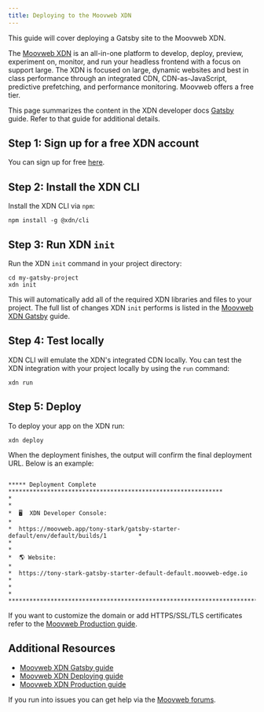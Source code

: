 ```yaml
---
title: Deploying to the Moovweb XDN
---
```


This guide will cover deploying a Gatsby site to the Moovweb XDN.

The [Moovweb XDN](https://www.moovweb.com/) is an all-in-one platform to develop, deploy, preview, experiment on, monitor, and run your headless frontend with a focus on support large. The XDN is focused on large, dynamic websites and best in class performance through an integrated CDN, CDN-as-JavaScript, predictive prefetching, and performance monitoring. Moovweb offers a free tier.

This page summarizes the content in the XDN developer docs [Gatsby](https://developer.moovweb.com/guides/gatsby) guide. Refer to that guide for additional details.

## Step 1: Sign up for a free XDN account

You can sign up for free [here](https://moovweb.app/signup).

## Step 2: Install the XDN CLI

Install the XDN CLI via `npm`:

```shell
npm install -g @xdn/cli
```

## Step 3: Run XDN `init`

Run the XDN `init` command in your project directory:

```shell
cd my-gatsby-project
xdn init
```

This will automatically add all of the required XDN libraries and files to your project. The full list of changes XDN `init` performs is listed in the [Moovweb XDN Gatsby](https://developer.moovweb.com/guides/gatsby) guide.

## Step 4: Test locally

XDN CLI will emulate the XDN's integrated CDN locally. You can test the XDN integration with your project locally by using the `run` command:

```shell
xdn run
```

## Step 5: Deploy

To deploy your app on the XDN run:

```shell
xdn deploy
```

When the deployment finishes, the output will confirm the final deployment URL. Below is an example:

```shell

***** Deployment Complete *************************************************************
*                                                                                     *
*  🖥  XDN Developer Console:                                                         *
*  https://moovweb.app/tony-stark/gatsby-starter-default/env/default/builds/1         *
*                                                                                     *
*  🌎 Website:                                                                        *
*  https://tony-stark-gatsby-starter-default-default.moovweb-edge.io                  *
*                                                                                     *
***************************************************************************************
```

If you want to customize the domain or add HTTPS/SSL/TLS certificates refer to the [Moovweb Production guide](https://developer.moovweb.com/guides/production).

## Additional Resources

- [Moovweb XDN Gatsby guide](https://developer.moovweb.com/guides/gatsby)
- [Moovweb XDN Deploying guide](https://developer.moovweb.com/guides/deploying)
- [Moovweb XDN Production guide](https://developer.moovweb.com/guides/production)

If you run into issues you can get help via the [Moovweb forums](https://forum.moovweb.com/).
